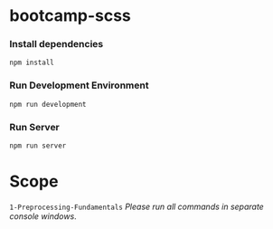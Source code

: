 # bootcamp-scss

### Install dependencies

`npm install`

### Run Development Environment

`npm run development`

### Run Server

`npm run server`

# Scope
`1-Preprocessing-Fundamentals`
*Please run all commands in separate console windows*.

